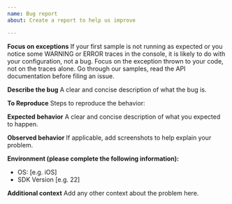 ```yaml
---
name: Bug report
about: Create a report to help us improve

---
```


**Focus on exceptions**
If your first sample is not running as expected or you notice some WARNING or ERROR traces in the console, it is likely to do with your configuration, not a bug. Focus on the exception thrown to your code, not on the traces alone. Go through our samples, read the API documentation before filing an issue.

**Describe the bug**
A clear and concise description of what the bug is.

**To Reproduce**
Steps to reproduce the behavior:

**Expected behavior**
A clear and concise description of what you expected to happen.

**Observed behavior**
If applicable, add screenshots to help explain your problem.

**Environment (please complete the following information):**
 - OS: [e.g. iOS]
 - SDK Version [e.g. 22]

**Additional context**
Add any other context about the problem here.
